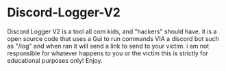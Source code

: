 # Discord-Logger-V2
Discord Logger V2 is a tool all com kids, and "hackers" should have. it is a open source code that uses a Gui to run commands VIA a discord bot such as "/log" and when ran it will send a link to send to your victim. i am not responsible for whatever happens to you or the victim this is strictly for educational purposes only! Enjoy. 
